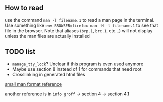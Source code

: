 ## How to read

use the command `man -l filename.1` to read a man page in the terminal. Use something like `env BROWSER=firefox man -H -l filename.1` to see that file in the browser. Note that aliases (`brp.1`, `brc.1`, etc...) will not display unless the man files are actually installed

## TODO list

- `manage_tty_lock`? Unclear if this program is even used anymore
- Maybe use section 8 instead of 1 for commands that need root
- Crosslinking in generated html files

[small man format reference](https://linux.die.net/man/7/man)

another reference is in `info groff` -> section 4 -> section 4.1

